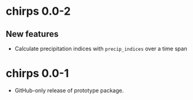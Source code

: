 # chirps 0.0-2

## New features

* Calculate precipitation indices with `precip_indices` over a time span

# chirps 0.0-1

* GitHub-only release of prototype package.